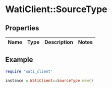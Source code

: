 # WatiClient::SourceType

## Properties

| Name | Type | Description | Notes |
| ---- | ---- | ----------- | ----- |

## Example

```ruby
require 'wati_client'

instance = WatiClient::SourceType.new()
```

